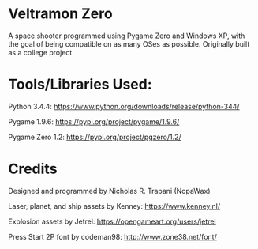 # Veltramon Zero
A space shooter programmed using Pygame Zero and Windows XP, with the goal of being compatible on as many OSes as possible. Originally built as a college project.

# Tools/Libraries Used:
Python 3.4.4: https://www.python.org/downloads/release/python-344/

Pygame 1.9.6: https://pypi.org/project/pygame/1.9.6/

Pygame Zero 1.2: https://pypi.org/project/pgzero/1.2/

# Credits
Designed and programmed by Nicholas R. Trapani (NopaWax)

Laser, planet, and ship assets by Kenney: https://www.kenney.nl/

Explosion assets by Jetrel: https://opengameart.org/users/jetrel

Press Start 2P font by codeman98: http://www.zone38.net/font/
